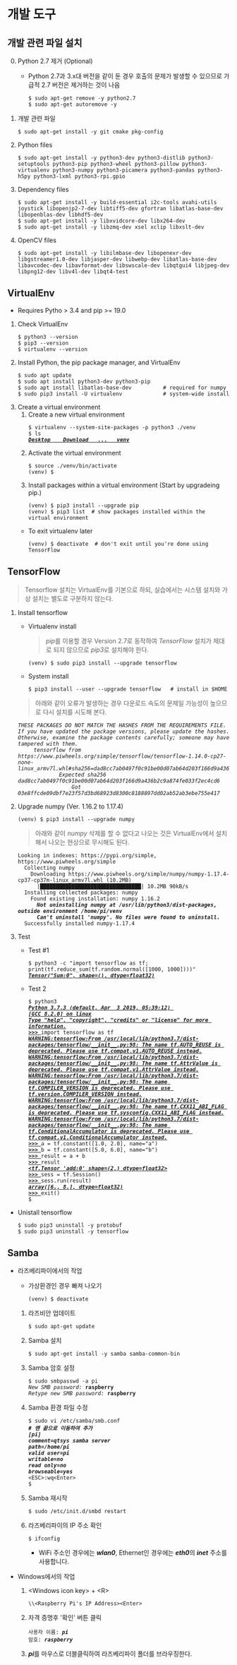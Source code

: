 # 개발 도구
  ## 개발 관련 파일 설치
  0. Python 2.7 제거 (Optional)
     * Python 2.7과 3.x대 버전을 같이 둔 경우 호출의 문제가 발생할 수 있으므로 가급적 2.7 버전은 제거하는 것이 나음
       <pre><code>$ sudo apt-get remove -y python2.7
       $ sudo apt-get autoremove -y</code></pre>

  1. 개발 관련 파일
     <pre><code>$ sudo apt-get install -y git cmake pkg-config</code></pre>

  2. Python files
     <pre><code>$ sudo apt-get install -y python3-dev python3-distlib python3-setuptools python3-pip python3-wheel python3-pillow python3-virtualenv python3-numpy python3-picamera python3-pandas python3-h5py python3-lxml python3-rpi.gpio</code></pre>

  3. Dependency files
     <pre><code>$ sudo apt-get install -y build-essential i2c-tools avahi-utils joystick libopenjp2-7-dev libtiff5-dev gfortran libatlas-base-dev libopenblas-dev libhdf5-dev
     $ sudo apt-get install -y libxvidcore-dev libx264-dev
     $ sudo apt-get install -y libzmq-dev xsel xclip libxslt-dev</code></pre>

  4. OpenCV files
     <pre><code>$ sudo apt-get install -y libilmbase-dev libopenexr-dev libgstreamer1.0-dev libjasper-dev libwebp-dev libatlas-base-dev libavcodec-dev libavformat-dev libswscale-dev libqtgui4 libjpeg-dev libpng12-dev libv4l-dev libqt4-test</code></pre>

  ## VirtualEnv
  * Requires Pytho &gt; 3.4 and pip &gt;= 19.0
  1. Check VirtualEnv
     <pre><code>$ python3 --version
     $ pip3 --version
     $ virtualenv --version</code></pre>
  2. Install Python, the pip package manager, and VirtualEnv
     <pre><code>$ sudo apt update
     $ sudo apt install python3-dev python3-pip
     $ sudo apt install libatlas-base-dev          # required for numpy
     $ sudo pip3 install -U virtualenv             # system-wide install</code></pre>
  3. Create a virtual environment
     1. Create a new virtual environment
        <pre><code>$ virtualenv --system-site-packages -p python3 ./venv
        $ ls
        <b><i><u>Desktop    Download   ...   venv</u></i></b></code></pre>
     2. Activate the virtual environment
        <pre><code>$ source ./venv/bin/activate
        (venv) $</code></pre>
     3. Install packages within a virtual environment (Start by upgradeing pip.)
        <pre><code>(venv) $ pip3 install --upgrade pip
        (venv) $ pip3 list  # show packages installed within the virtual environment</code></pre>
     * To exit virtualenv later
       <pre><code>(venv) $ deactivate  # don't exit until you're done using TensorFlow</code></pre>

  ## TensorFlow
  > Tensorflow 설치는 VirtualEnv를 기본으로 하되, 실습에서는 시스템 설치와 가상 설치는 별도로 구분하지 않는다.
  1. Install tensorflow
     * Virtualenv install
       > <i>pip</i>를 이용할 경우 Version 2.7로 동작하여 <i>TensorFlow</i> 설치가 제대로 되지 않으므로 <i>pip3</i>로 설치해야 한다.
       <pre><code>(venv) $ sudo pip3 install --upgrade tensorflow</code></pre>
     * System install
       <pre><code>$ pip3 install --user --upgrade tensorflow   # install in $HOME</code></pre>
     > 아래와 같이 오류가 발생하는 경우 다운로드 속도의 문제일 가능성이 높으므로 다시 설치를 시도해 본다.
       <pre><code><i>THESE PACKAGES DO NOT MATCH THE HASHES FROM THE REQUIREMENTS FILE. If you have updated the package versions, please update the hashes. Otherwise, examine the package contents carefully; someone may have tampered with them.
          tensorflow from https://www.piwheels.org/simple/tensorflow/tensorflow-1.14.0-cp27-none-linux_armv7l.whl#sha256=dad8cc7ab0497f0c91be00d07ab64d203f166d9a436b2c9a874fe033f2ec4cd6:
                  Expected sha256 dad8cc7ab0497f0c91be00d07ab64d203f166d9a436b2c9a874fe033f2ec4cd6
                      Got        03e8ffcde09dbf7e23f57d3bd68923d8300c8188897dd02ab52ab3ebe755e417</i></code></pre>
  2. Upgrade numpy (Ver. 1.16.2 to 1.17.4)
     <pre><code>(venv) $ pip3 install --upgrade numpy</code></pre>
     > 아래와 같이 <i>numpy</i> 삭제를 할 수 없다고 나오는 것은 VirtualEnv에서 설치해서 나오는 현상으로 무시해도 된다.
       <pre><code>Looking in indexes: https://pypi.org/simple, https://www.piwheels.org/simple
       Collecting numpy
         Downloading https://www.piwheels.org/simple/numpy/numpy-1.17.4-cp37-cp37m-linux_armv7l.whl (10.2MB)
           |████████████████████████████████| 10.2MB 90kB/s 
       Installing collected packages: numpy
         Found existing installation: numpy 1.16.2
           <b><i>Not uninstalling numpy at /usr/lib/python3/dist-packages, outside environment /home/pi/venv
           Can't uninstall 'numpy'. No files were found to uninstall.</i></b>
       Successfully installed numpy-1.17.4</code></pre>
       
  3. Test
     * Test #1
       <pre><code>$ python3 -c "import tensorflow as tf; print(tf.reduce_sum(tf.random.normal([1000, 1000])))"
       <b><i><u>Tensor("Sum:0", shape=(), dtype=float32)</u></i></b></code></pre>
     * Test 2
       <pre><code>$ python3
       <b><i><u>Python 3.7.3 (default, Apr  3 2019, 05:39:12) 
       [GCC 8.2.0] on linux
       Type "help", "copyright", "credits" or "license" for more information.
       >>> </u></i></b>import tensorflow as tf
       <b><i><u>WARNING:tensorflow:From /usr/local/lib/python3.7/dist-packages/tensorflow/__init__.py:98: The name tf.AUTO_REUSE is deprecated. Please use tf.compat.v1.AUTO_REUSE instead.
       WARNING:tensorflow:From /usr/local/lib/python3.7/dist-packages/tensorflow/__init__.py:98: The name tf.AttrValue is deprecated. Please use tf.compat.v1.AttrValue instead.
       WARNING:tensorflow:From /usr/local/lib/python3.7/dist-packages/tensorflow/__init__.py:98: The name tf.COMPILER_VERSION is deprecated. Please use tf.version.COMPILER_VERSION instead.
       WARNING:tensorflow:From /usr/local/lib/python3.7/dist-packages/tensorflow/__init__.py:98: The name tf.CXX11_ABI_FLAG is deprecated. Please use tf.sysconfig.CXX11_ABI_FLAG instead.
       WARNING:tensorflow:From /usr/local/lib/python3.7/dist-packages/tensorflow/__init__.py:98: The name tf.ConditionalAccumulator is deprecated. Please use tf.compat.v1.ConditionalAccumulator instead.
       >>> </u></i></b>a = tf.constant([1.0, 2.0], name="a")
       <b><i><u>>>> </u></i></b>b = tf.constant([5.0, 6.0], name="b")
       <b><i><u>>>> </u></i></b>result = a + b
       <b><i><u>>>> </u></i></b>result
       <b><i><u>&lt;tf.Tensor 'add:0' shape=(2,) dtype=float32&gt;
       >>> </u></i></b>sess = tf.Session()
       <b><i><u>>>> </u></i></b>sess.run(result)
       <b><i><u>array([6., 8.], dtype=float32)
       >>> </u></i></b>exit()
       $</code></pre>
  * Unistall tensorflow
    <pre><code>$ sudo pip3 uninstall -y protobuf
    $ sudo pip3 uninstall -y tensorflow</code></pre>

  ## Samba
  * 라즈베리파이에서의 작업
    * 가상환경인 경우 빠져 나오기
      <pre><code>(venv) $ deactivate</code></pre>

    1. 라즈비안 업데이트
       <pre><code>$ sudo apt-get update</code></pre>
    
    2. Samba 설치
       <pre><code>$ sudo apt-get install -y samba samba-common-bin</code></pre>
    
    3. Samba 암호 설정
       <pre><code>$ sudo smbpasswd -a pi
       <i>New SMB password: </i><b>raspberry</b>
       <i>Retype new SMB password: </i><b>raspberry</b></code></pre>
    
    4. Samba 환경 파일 수정
       <pre><code>$ sudo vi /etc/samba/smb.conf
       <b><i># 맨 끝으로 이동하여 추가
       [pi]
       comment=qtsys samba server
       path=/home/pi
       valid user=pi
       writable=no
       read only=no
       browseable=yes</i></b>
       &lt;ESC&gt;:wq&lt;Enter&gt;
       $</code></pre>
    
    5. Samba 재시작
       <pre><code>$ sudo /etc/init.d/smbd restart</code></pre>

    6. 라즈베리파이의 IP 주소 확인
       <pre><code>$ ifconfig</code></pre>
       * WiFi 주소인 경우에는 <b><i>wlan0</i></b>, Ethernet인 경우에는 <b><i>eth0</i></b>의 <b><i>inet</i></b> 주소를 사용합니다.

  * Windows에서의 작업
    1. &lt;Windows icon key&gt; + &lt;R&gt;
       <pre><code>\\&lt;Raspberry Pi's IP Address&gt;&lt;Enter&gt</code></pre>

    2. 자격 증명후 '확인' 버튼 클릭
       <pre><code>사용자 이름: <b><i>pi</i></b>
       암호: <b><i>raspberry</i></b></code></pre>

    3. <b><i>pi</i></b>를 마우스로 더블클릭하여 라즈베리파이 폴더를 브라우징한다.
